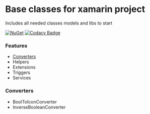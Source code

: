 # Base classes for xamarin project

Includes all needed classes models and libs to start

[![NuGet](https://img.shields.io/nuget/v/XamBasePacket.svg)](https://www.nuget.org/packages/XamBasePacket/)
[![Codacy Badge](https://api.codacy.com/project/badge/Grade/16690bb2ce8c43b59ba252f5f7e41afb)](https://www.codacy.com/app/4TwentySolutions/FourTwenty.XamarinBase?utm_source=stepkillah@bitbucket.org&amp;utm_medium=referral&amp;utm_content=p420_team/fourtwenty.xamarinbase&amp;utm_campaign=Badge_Grade)
###  Features

 - [Converters](#converters)
 - Helpers
 - Extensions
 - Triggers
 - Services


### Converters

 - BoolToIconConverter
 - InverseBooleanConverter